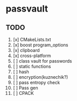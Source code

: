 # passvault

## TODO

1. [x] CMakeLists.txt
2. [x] boost program_options
3. [x] clipboard
4. [x] cross-platform
5. [ ] class vault for passwords
6. [ ] static functions
7. [ ] hash
8. [ ] encryption(kuznechik?)
9. [ ] pass entropy check
10. [ ] Pass gen
11. [ ] CPACK
